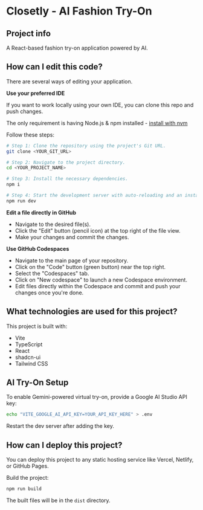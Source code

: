 # Closetly - AI Fashion Try-On

## Project info

A React-based fashion try-on application powered by AI.

## How can I edit this code?

There are several ways of editing your application.

**Use your preferred IDE**

If you want to work locally using your own IDE, you can clone this repo and push changes.

The only requirement is having Node.js & npm installed - [install with nvm](https://github.com/nvm-sh/nvm#installing-and-updating)

Follow these steps:

```sh
# Step 1: Clone the repository using the project's Git URL.
git clone <YOUR_GIT_URL>

# Step 2: Navigate to the project directory.
cd <YOUR_PROJECT_NAME>

# Step 3: Install the necessary dependencies.
npm i

# Step 4: Start the development server with auto-reloading and an instant preview.
npm run dev
```

**Edit a file directly in GitHub**

- Navigate to the desired file(s).
- Click the "Edit" button (pencil icon) at the top right of the file view.
- Make your changes and commit the changes.

**Use GitHub Codespaces**

- Navigate to the main page of your repository.
- Click on the "Code" button (green button) near the top right.
- Select the "Codespaces" tab.
- Click on "New codespace" to launch a new Codespace environment.
- Edit files directly within the Codespace and commit and push your changes once you're done.

## What technologies are used for this project?

This project is built with:

- Vite
- TypeScript
- React
- shadcn-ui
- Tailwind CSS

## AI Try-On Setup

To enable Gemini-powered virtual try-on, provide a Google AI Studio API key:

```bash
echo "VITE_GOOGLE_AI_API_KEY=YOUR_API_KEY_HERE" > .env
```

Restart the dev server after adding the key.

## How can I deploy this project?

You can deploy this project to any static hosting service like Vercel, Netlify, or GitHub Pages.

Build the project:
```bash
npm run build
```

The built files will be in the `dist` directory.
